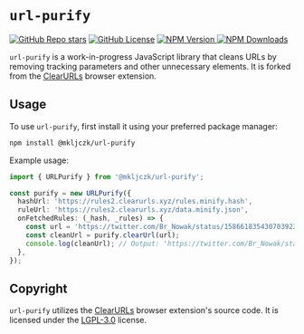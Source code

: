 # `url-purify`

[![GitHub Repo stars](https://img.shields.io/github/stars/mkljczk/url-purify)](https://github.com/mkljczk/url-purify)
[![GitHub License](https://img.shields.io/github/license/mkljczk/url-purify)](https://github.com/mkljczk/url-purify?tab=LGPL-3.0-1-ov-file#readme)
[![NPM Version](https://img.shields.io/npm/v/%40mkljczk%2Furl-purify)
![NPM Downloads](https://img.shields.io/npm/dw/%40mkljczk%2Furl-purify)](https://www.npmjs.com/package/@mkljczk/url-purify)

`url-purify` is a work-in-progress JavaScript library that cleans URLs by removing tracking parameters and other unnecessary elements. It is forked from the [ClearURLs](https://github.com/ClearURLs/Addon/) browser extension.

## Usage

To use `url-purify`, first install it using your preferred package manager:

```bash
npm install @mkljczk/url-purify
```

Example usage:

```ts
import { URLPurify } from '@mkljczk/url-purify';

const purify = new URLPurify({
  hashUrl: 'https://rules2.clearurls.xyz/rules.minify.hash',
  ruleUrl: 'https://rules2.clearurls.xyz/data.minify.json',
  onFetchedRules: (_hash, _rules) => {
    const url = 'https://twitter.com/Br_Nowak/status/1586618354307039234?ref_src=twsrc%5Etfw%7Ctwcamp%5Etweetembed%7Ctwterm%5E1586669502292434944%7Ctwgr%5E2432a774390f7dcbd3b885ac9570cacdb3c48c9d%7Ctwcon%5Es3_&ref_url=https%3A%2F%2Fwww.wprost.pl%2Fpolityka%2F10927933%2Fkuriozalny-wpis-malopolskiej-kurator-oswiaty-przed-1-listopada-internauci-bezlitosni.html';
    const cleanUrl = purify.clearUrl(url);
    console.log(cleanUrl); // Output: 'https://twitter.com/Br_Nowak/status/1586618354307039234'
  },
});

```

## Copyright

`url-purify` utilizes the [ClearURLs](https://github.com/ClearURLs/Addon/) browser extension's source code. It is licensed under the [LGPL-3.0](./LICENSE) license.
